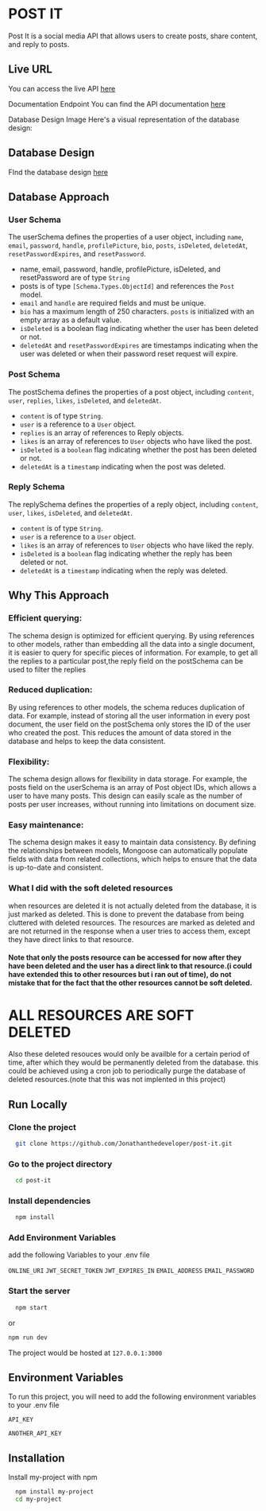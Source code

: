 # POST IT

Post It is a social media API that allows users to create posts, share content, and reply to posts.

## Live URL

You can access the live API [here](https://post-it-164k.onrender.com)

Documentation Endpoint
You can find the API documentation [here](https://post-it-164k.onrender.com/api/v1/docs)

Database Design Image
Here's a visual representation of the database design:

## Database Design

FInd the database design [here](https://dbdesigner.page.link/KGgfTUSzUwULXwg79)

## Database Approach

### User Schema

The userSchema defines the properties of a user object, including `name`, `email`, `password`, `handle`, `profilePicture`, `bio`, `posts`, `isDeleted`, `deletedAt`, `resetPasswordExpires`, and `resetPassword`.

- name, email, password, handle, profilePicture, isDeleted, and resetPassword are of type `String`
- posts is of type `[Schema.Types.ObjectId]` and references the `Post` model.
- `email` and `handle` are required fields and must be unique.
- `bio` has a maximum length of 250 characters.
  `posts` is initialized with an empty array as a default value.
- `isDeleted` is a boolean flag indicating whether the user has been deleted or not.
- `deletedAt` and `resetPasswordExpires` are timestamps indicating when the user was deleted or when their password reset request will expire.

### Post Schema

The postSchema defines the properties of a post object, including `content`, `user`, `replies`, `likes`, `isDeleted`, and `deletedAt`.

- `content` is of type `String`.
- `user` is a reference to a `User` object.
- `replies` is an array of references to Reply objects.
- `likes` is an array of references to `User` objects who have liked the post.
- `isDeleted` is a `boolean` flag indicating whether the post has been deleted or not.
- `deletedAt` is a `timestamp` indicating when the post was deleted.

### Reply Schema

The replySchema defines the properties of a reply object, including `content`, `user`, `likes`, `isDeleted`, and `deletedAt`.

- `content` is of type `String`.
- `user` is a reference to a `User` object.
- `likes` is an array of references to `User` objects who have liked the reply.
- `isDeleted` is a `boolean` flag indicating whether the reply has been deleted or not.
- `deletedAt` is a `timestamp` indicating when the reply was deleted.

## Why This Approach

### Efficient querying:

The schema design is optimized for efficient querying. By using references to other models, rather than embedding all the data into a single document, it is easier to query for specific pieces of information. For example, to get all the replies to a particular post,the reply field on the postSchema can be used to filter the replies

### Reduced duplication:

By using references to other models, the schema reduces duplication of data. For example, instead of storing all the user information in every post document, the user field on the postSchema only stores the ID of the user who created the post. This reduces the amount of data stored in the database and helps to keep the data consistent.

### Flexibility:

The schema design allows for flexibility in data storage. For example, the posts field on the userSchema is an array of Post object IDs, which allows a user to have many posts. This design can easily scale as the number of posts per user increases, without running into limitations on document size.

### Easy maintenance:

The schema design makes it easy to maintain data consistency. By defining the relationships between models, Mongoose can automatically populate fields with data from related collections, which helps to ensure that the data is up-to-date and consistent.

### What I did with the soft deleted resources

when resources are deleted it is not actually deleted from the database, it is just marked as deleted. This is done to prevent the database from being cluttered with deleted resources. The resources are marked as deleted and are not returned in the response when a user tries to access them, except they have direct links to that resource.

#### Note that only the posts resource can be accessed for now after they have been deleted and the user has a direct link to that resource.(i could have extended this to other resources but i ran out of time), do not mistake that for the fact that the other resources cannot be soft deleted.

# ALL RESOURCES ARE SOFT DELETED

Also these deleted resouces would only be availble for a certain period of time, after which they would be permanently deleted from the database.
this could be achieved using a cron job to periodically purge the database of deleted resources.(note that this was not implented in this project)

## Run Locally

### Clone the project

```bash
  git clone https://github.com/Jonathanthedeveloper/post-it.git
```

### Go to the project directory

```bash
  cd post-it
```

### Install dependencies

```bash
  npm install
```

### Add Environment Variables

add the following Variables to your .env file

`ONLINE_URI`
`JWT_SECRET_TOKEN`
`JWT_EXPIRES_IN`
`EMAIL_ADDRESS`
`EMAIL_PASSWORD`

### Start the server

```bash
  npm start
```

or

```bash
npm run dev
```

The project would be hosted at `127.0.0.1:3000`

## Environment Variables

To run this project, you will need to add the following environment variables to your .env file

`API_KEY`

`ANOTHER_API_KEY`

## Installation

Install my-project with npm

```bash
  npm install my-project
  cd my-project
```
